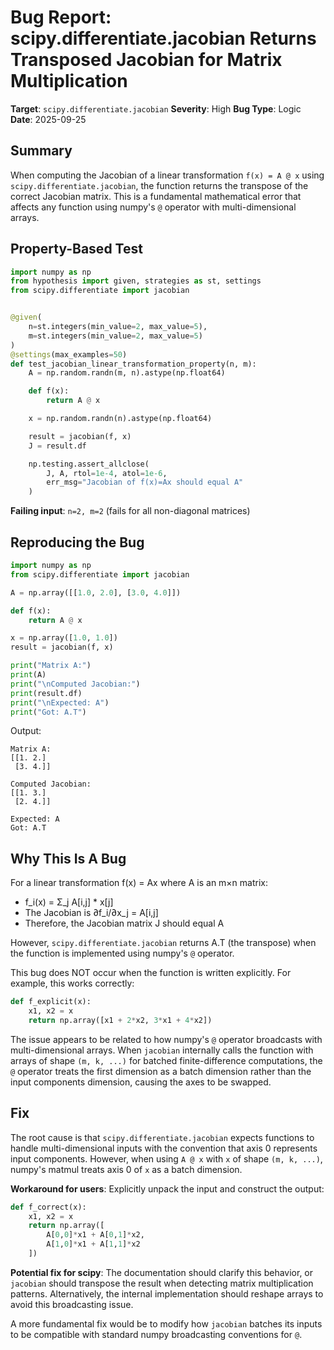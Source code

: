 # Bug Report: scipy.differentiate.jacobian Returns Transposed Jacobian for Matrix Multiplication

**Target**: `scipy.differentiate.jacobian`
**Severity**: High
**Bug Type**: Logic
**Date**: 2025-09-25

## Summary

When computing the Jacobian of a linear transformation `f(x) = A @ x` using `scipy.differentiate.jacobian`, the function returns the transpose of the correct Jacobian matrix. This is a fundamental mathematical error that affects any function using numpy's `@` operator with multi-dimensional arrays.

## Property-Based Test

```python
import numpy as np
from hypothesis import given, strategies as st, settings
from scipy.differentiate import jacobian


@given(
    n=st.integers(min_value=2, max_value=5),
    m=st.integers(min_value=2, max_value=5)
)
@settings(max_examples=50)
def test_jacobian_linear_transformation_property(n, m):
    A = np.random.randn(m, n).astype(np.float64)

    def f(x):
        return A @ x

    x = np.random.randn(n).astype(np.float64)

    result = jacobian(f, x)
    J = result.df

    np.testing.assert_allclose(
        J, A, rtol=1e-4, atol=1e-6,
        err_msg="Jacobian of f(x)=Ax should equal A"
    )
```

**Failing input**: `n=2, m=2` (fails for all non-diagonal matrices)

## Reproducing the Bug

```python
import numpy as np
from scipy.differentiate import jacobian

A = np.array([[1.0, 2.0], [3.0, 4.0]])

def f(x):
    return A @ x

x = np.array([1.0, 1.0])
result = jacobian(f, x)

print("Matrix A:")
print(A)
print("\nComputed Jacobian:")
print(result.df)
print("\nExpected: A")
print("Got: A.T")
```

Output:
```
Matrix A:
[[1. 2.]
 [3. 4.]]

Computed Jacobian:
[[1. 3.]
 [2. 4.]]

Expected: A
Got: A.T
```

## Why This Is A Bug

For a linear transformation f(x) = Ax where A is an m×n matrix:
- f_i(x) = Σ_j A[i,j] * x[j]
- The Jacobian is ∂f_i/∂x_j = A[i,j]
- Therefore, the Jacobian matrix J should equal A

However, `scipy.differentiate.jacobian` returns A.T (the transpose) when the function is implemented using numpy's `@` operator.

This bug does NOT occur when the function is written explicitly. For example, this works correctly:

```python
def f_explicit(x):
    x1, x2 = x
    return np.array([x1 + 2*x2, 3*x1 + 4*x2])
```

The issue appears to be related to how numpy's `@` operator broadcasts with multi-dimensional arrays. When `jacobian` internally calls the function with arrays of shape `(m, k, ...)` for batched finite-difference computations, the `@` operator treats the first dimension as a batch dimension rather than the input components dimension, causing the axes to be swapped.

## Fix

The root cause is that `scipy.differentiate.jacobian` expects functions to handle multi-dimensional inputs with the convention that axis 0 represents input components. However, when using `A @ x` with `x` of shape `(m, k, ...)`, numpy's matmul treats axis 0 of `x` as a batch dimension.

**Workaround for users**: Explicitly unpack the input and construct the output:

```python
def f_correct(x):
    x1, x2 = x
    return np.array([
        A[0,0]*x1 + A[0,1]*x2,
        A[1,0]*x1 + A[1,1]*x2
    ])
```

**Potential fix for scipy**: The documentation should clarify this behavior, or `jacobian` should transpose the result when detecting matrix multiplication patterns. Alternatively, the internal implementation should reshape arrays to avoid this broadcasting issue.

A more fundamental fix would be to modify how `jacobian` batches its inputs to be compatible with standard numpy broadcasting conventions for `@`.